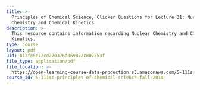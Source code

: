 ```yaml
---
title: >-
  Principles of Chemical Science, Clicker Questions for Lecture 31: Nuclear
  Chemistry and Chemical Kinetics
description: >-
  This resource contains information regarding Nuclear Chemistry and Chemical
  Kinetics.
type: course
layout: pdf
uid: b12fe5e72cd270376a369872c807553f
file_type: application/pdf
file_location: >-
  https://open-learning-course-data-production.s3.amazonaws.com/5-111sc-principles-of-chemical-science-fall-2014/b12fe5e72cd270376a369872c807553f_MIT5_111F14_Lec31Clkr.pdf
course_id: 5-111sc-principles-of-chemical-science-fall-2014
---
```

